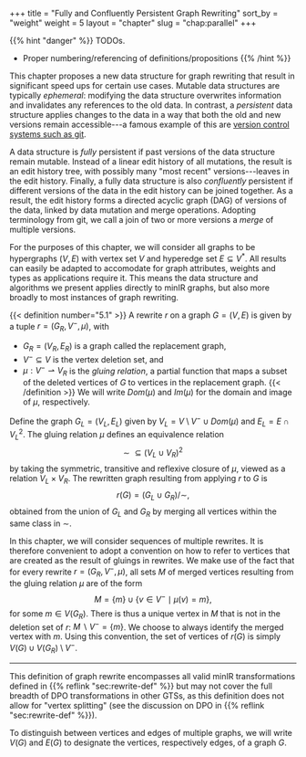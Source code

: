 +++
title = "Fully and Confluently Persistent Graph Rewriting"
sort_by = "weight"
weight = 5
layout = "chapter"
slug = "chap:parallel"
+++

{{% hint "danger" %}}
TODOs.

- Proper numbering/referencing of definitions/propositions
{{% /hint %}}


This chapter proposes a new data structure for graph rewriting that result
in significant speed ups for certain use cases.
Mutable data structures are typically _ephemeral_: modifying the data structure
overwrites information and invalidates any references to the old data.
In contrast, a _persistent_ data structure applies changes to the data in a
way that both the old and new versions remain accessible---a famous example of this
are [version control systems such as git](https://martinfowler.com/bliki/VersionControlTools.html).

A data structure is _fully_ persistent if past versions of the data structure remain
mutable. Instead of a linear edit history of all mutations,
the result is an edit history tree,
with possibly many "most recent" versions---leaves in the edit history.
Finally, a fully data structure is also _confluently_ persistent if different versions
of the data in the edit history can be joined together.
As a result, the edit history forms a directed acyclic graph (DAG) of versions of the data,
linked by data mutation and merge operations.
Adopting terminology from git, we call a join of two or more versions a _merge_ of multiple versions.

For the purposes of this chapter, we will consider all graphs to be hypergraphs $(V, E)$
with vertex set $V$ and hyperedge set $E \subseteq V^\ast$.
All results can easily be adapted to accomodate for graph attributes, weights and types
as applications require it.
This means the data structure and algorithms we present applies directly to minIR graphs,
but also more broadly to most instances of graph rewriting.

{{< definition number="5.1" >}}
A rewrite $r$ on a graph $G = (V, E)$ is given by a tuple $r = (G_R, V^-, \mu)$,
with
- $G_R = (V_R, E_R)$ is a graph called the replacement graph,
- $V^- \subseteq V$ is the vertex deletion set, and
- $\mu: V^- \rightharpoonup V_R$ is the _gluing relation_, a partial function
that maps a subset of the deleted vertices of $G$ to vertices in the replacement graph.
{{< /definition >}}
We will write $Dom(\mu)$ and $Im(\mu)$ for the domain and image of $\mu$, respectively.

Define the graph $G_L = (V_L, E_L)$ given by
$V_L = V \setminus V^- \cup Dom(\mu)$ and $E_L = E \cap V_L^2$.
The gluing relation $\mu$ defines an equivalence relation
$$\sim \ \subseteq (V_L \cup V_R)^2$$ by taking the symmetric,
transitive and reflexive closure of $\mu$, viewed as a relation $V_L \times V_R$.
The rewritten graph resulting from applying
$r$ to $G$ is
$$r(G) = (G_L \cup G_R) / \sim,$$ obtained from the union of $G_L$ and $G_R$ by merging
all vertices within the same class in $\sim$.

In this chapter, we will consider sequences of multiple rewrites.
It is therefore convenient to adopt a convention on how to refer to vertices
that are created as the result of gluings in rewrites.
We make use of the fact that for every rewrite $r = (G_R, V^-, \mu)$, all sets $M$
of merged vertices resulting from the gluing relation $\mu$ are of the form
$$M = \{ m \} \cup \{ v \in V^- \mid \mu(v) = m \},$$
for some $m \in V(G_R)$.
There is thus a unique vertex in $M$ that is not in the deletion set of $r$: $M \smallsetminus V^- = \{ m \}$.
We choose to always identify the merged vertex with $m$.
Using this convention, the set of vertices of $r(G)$ is
simply $V(G) \cup V(G_R) \setminus V^-$.

---

This definition of graph rewrite encompasses all valid minIR transformations defined
in {{% reflink "sec:rewrite-def" %}} but may not cover the full breadth of DPO transformations
in other GTSs, as this definition does not allow for "vertex splitting" (see the discussion on DPO
in {{% reflink "sec:rewrite-def" %}}).

To distinguish between vertices and edges of multiple graphs, we will write $V(G)$ and $E(G)$
to designate the vertices, respectively edges, of a graph $G$.
